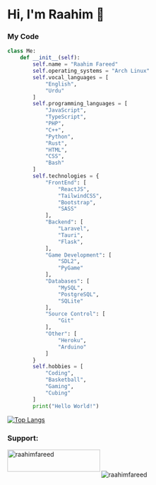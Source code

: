 # Hi, I'm Raahim 👋

<!--
**raahimfareed/raahimfareed** is a ✨ _special_ ✨ repository because its `README.md` (this file) appears on your GitHub profile.

Here are some ideas to get you started:

- 🔭 I’m currently working on ...
- 🌱 I’m currently learning ...
- 👯 I’m looking to collaborate on ...
- 🤔 I’m looking for help with ...
- 💬 Ask me about ...
- 📫 How to reach me: ...
- 😄 Pronouns: ...
- ⚡ Fun fact: ...
-->

### My Code

```py
class Me:
    def __init__(self):
        self.name = "Raahim Fareed"
        self.operating_systems = "Arch Linux"
        self.vocal_languages = [
            "English",
            "Urdu"
        ]
        self.programming_languages = [
            "JavaScript",
            "TypeScript",
            "PHP",
            "C++",
            "Python",
            "Rust",
            "HTML",
            "CSS",
            "Bash"
        ]
        self.technologies = {
            "FrontEnd": [
                "ReactJS",
                "TailwindCSS",
                "Bootstrap",
                "SASS"
            ],
            "Backend": [
                "Laravel",
                "Tauri",
                "Flask",
            ],
            "Game Development": [
                "SDL2",
                "PyGame"
            ],
            "Databases": [
                "MySQL",
                "PostgreSQL",
                "SQLite"
            ],
            "Source Control": [
                "Git"
            ],
            "Other": [
                "Heroku",
                "Arduino"
            ]
        }
        self.hobbies = [
            "Coding",
            "Basketball",
            "Gaming",
            "Cubing"
        ]
        print("Hello World!")
```

[![Top Langs](https://github-readme-stats.vercel.app/api/top-langs/?username=raahimfareed)](https://github.com/raahimfareed/github-readme-stats)

<h3 align="left">Support:</h3>
<p><a href="https://www.buymeacoffee.com/raahimfareed"> <img align="left" src="https://cdn.buymeacoffee.com/buttons/v2/default-yellow.png" height="50" width="210" alt="raahimfareed" /></a></p><br><br>

<!-- <p><img align="left" src="https://github-readme-stats.vercel.app/api/top-langs?username=raahimfareed&show_icons=true&locale=en&layout=compact" alt="raahimfareed" /></p> -->

<!-- <p>&nbsp;<img align="center" src="https://github-readme-stats.vercel.app/api?username=raahimfareed&show_icons=true&locale=en" alt="raahimfareed" /></p> -->

<p><img align="center" src="https://github-readme-streak-stats.herokuapp.com/?user=raahimfareed&" alt="raahimfareed" /></p>

<!-- [![Anurag's github stats](https://github-readme-stats.vercel.app/api?username=raahimfareed&count_private=true&show_icons=true&theme=dracula&bg_color=333333&title_color=FFFFFF&text_color=DDDDDD)](https://github.com/anuraghazra/github-readme-stats) -->

<!-- [![Top Langs](https://github-readme-stats.vercel.app/api/top-langs/?username=raahimfareed&layout=compact&bg_color=333333&title_color=FFFFFF&text_color=DDDDDD)](https://github.com/anuraghazra/github-readme-stats) -->
